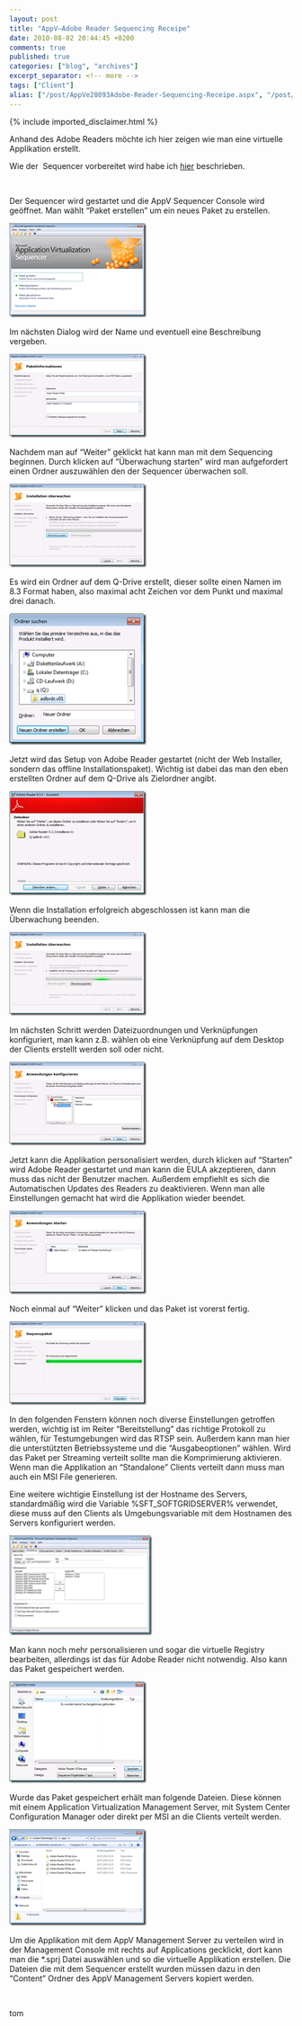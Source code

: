 ```yaml
---
layout: post
title: "AppV–Adobe Reader Sequencing Receipe"
date: 2010-08-02 20:44:45 +0200
comments: true
published: true
categories: ["blog", "archives"]
excerpt_separator: <!-- more -->
tags: ["Client"]
alias: ["/post/AppVe28093Adobe-Reader-Sequencing-Receipe.aspx", "/post/appve28093adobe-reader-sequencing-receipe.aspx"]
---
```

<!-- more -->
{% include imported_disclaimer.html %}
<p>Anhand des Adobe Readers möchte ich hier zeigen wie man eine virtuelle Applikation erstellt.</p>  <p>Wie der&#160; Sequencer vorbereitet wird habe ich <a href="/post/AppVe28093Sequencer.aspx" target="_blank">hier</a> beschrieben.</p>  <p>&#160;</p>  <p>Der Sequencer wird gestartet und die AppV Sequencer Console wird geöffnet. Man wählt “Paket erstellen” um ein neues Paket zu erstellen.</p>  <p><a href="/assets/clip_image001_1.png"><img style="border-right-width: 0px; margin: 0px; display: inline; border-top-width: 0px; border-bottom-width: 0px; border-left-width: 0px" title="clip_image001" border="0" alt="clip_image001" src="/assets/clip_image001_thumb_1.png" width="244" height="168" /></a></p>  <p>Im nächsten Dialog wird der Name und eventuell eine Beschreibung vergeben.</p>  <p><a href="/assets/clip_image002_1.png"><img style="border-right-width: 0px; margin: 0px; display: inline; border-top-width: 0px; border-bottom-width: 0px; border-left-width: 0px" title="clip_image002" border="0" alt="clip_image002" src="/assets/clip_image002_thumb_1.png" width="244" height="149" /></a></p>  <p>Nachdem man auf “Weiter” geklickt hat kann man mit dem Sequencing beginnen. Durch klicken auf “Überwachung starten” wird man aufgefordert einen Ordner auszuwählen den der Sequencer überwachen soll.</p>  <p><a href="/assets/clip_image003_1.png"><img style="border-right-width: 0px; margin: 0px; display: inline; border-top-width: 0px; border-bottom-width: 0px; border-left-width: 0px" title="clip_image003" border="0" alt="clip_image003" src="/assets/clip_image003_thumb_1.png" width="244" height="149" /></a></p>  <p>Es wird ein Ordner auf dem Q-Drive erstellt, dieser sollte einen Namen im 8.3 Format haben, also maximal acht Zeichen vor dem Punkt und maximal drei danach.</p>  <p><a href="/assets/clip_image004.png"><img style="border-right-width: 0px; margin: 0px; display: inline; border-top-width: 0px; border-bottom-width: 0px; border-left-width: 0px" title="clip_image004" border="0" alt="clip_image004" src="/assets/clip_image004_thumb.png" width="244" height="234" /></a></p>  <p>Jetzt wird das Setup von Adobe Reader gestartet (nicht der Web Installer, sondern das offline Installationspaket). Wichtig ist dabei das man den eben erstellten Ordner auf dem Q-Drive als Zielordner angibt.</p>  <p><a href="/assets/clip_image005.png"><img style="border-right-width: 0px; margin: 0px; display: inline; border-top-width: 0px; border-bottom-width: 0px; border-left-width: 0px" title="clip_image005" border="0" alt="clip_image005" src="/assets/clip_image005_thumb.png" width="244" height="186" /></a></p>  <p>Wenn die Installation erfolgreich abgeschlossen ist kann man die Überwachung beenden.</p>  <p><a href="/assets/clip_image006.png"><img style="border-right-width: 0px; margin: 0px; display: inline; border-top-width: 0px; border-bottom-width: 0px; border-left-width: 0px" title="clip_image006" border="0" alt="clip_image006" src="/assets/clip_image006_thumb.png" width="244" height="149" /></a></p>  <p>Im nächsten Schritt werden Dateizuordnungen und Verknüpfungen konfiguriert, man kann z.B. wählen ob eine Verknüpfung auf dem Desktop der Clients erstellt werden soll oder nicht.</p>  <p><a href="/assets/clip_image007.png"><img style="border-right-width: 0px; margin: 0px; display: inline; border-top-width: 0px; border-bottom-width: 0px; border-left-width: 0px" title="clip_image007" border="0" alt="clip_image007" src="/assets/clip_image007_thumb.png" width="244" height="149" /></a></p>  <p>Jetzt kann die Applikation personalisiert werden, durch klicken auf “Starten” wird Adobe Reader gestartet und man kann die EULA akzeptieren, dann muss das nicht der Benutzer machen. Außerdem empfiehlt es sich die Automatischen Updates des Readers zu deaktivieren. Wenn man alle Einstellungen gemacht hat wird die Applikation wieder beendet.</p>  <p><a href="/assets/clip_image008.png"><img style="border-right-width: 0px; margin: 0px; display: inline; border-top-width: 0px; border-bottom-width: 0px; border-left-width: 0px" title="clip_image008" border="0" alt="clip_image008" src="/assets/clip_image008_thumb.png" width="244" height="149" /></a></p>  <p>Noch einmal auf “Weiter” klicken und das Paket ist vorerst fertig.</p>  <p><a href="/assets/clip_image009.png"><img style="border-right-width: 0px; margin: 0px 10px 0px 0px; display: inline; border-top-width: 0px; border-bottom-width: 0px; border-left-width: 0px" title="clip_image009" border="0" alt="clip_image009" src="/assets/clip_image009_thumb.png" width="244" height="149" /></a></p>  <p>In den folgenden Fenstern können noch diverse Einstellungen getroffen werden, wichtig ist im Reiter “Bereitstellung” das richtige Protokoll zu wählen, für Testumgebungen wird das RTSP sein. Außerdem kann man hier die unterstützten Betriebssysteme und die “Ausgabeoptionen” wählen. Wird das Paket per Streaming verteilt sollte man die Komprimierung aktivieren. Wenn man die Applikation an “Standalone” Clients verteilt dann muss man auch ein MSI File generieren.</p>  <p>Eine weitere wichtigie Einstellung ist der Hostname des Servers, standardmäßig wird die Variable %SFT_SOFTGRIDSERVER% verwendet, diese muss auf den Clients als Umgebungsvariable mit dem Hostnamen des Servers konfiguriert werden.</p>  <p><a href="/assets/clip_image010.png"><img style="border-right-width: 0px; margin: 0px 10px 0px 0px; display: inline; border-top-width: 0px; border-bottom-width: 0px; border-left-width: 0px" title="clip_image010" border="0" alt="clip_image010" src="/assets/clip_image010_thumb.png" width="254" height="178" /></a></p>  <p>Man kann noch mehr personalisieren und sogar die virtuelle Registry bearbeiten, allerdings ist das für Adobe Reader nicht notwendig. Also kann das Paket gespeichert werden.</p>  <p><a href="/assets/clip_image011.png"><img style="border-right-width: 0px; margin: 0px; display: inline; border-top-width: 0px; border-bottom-width: 0px; border-left-width: 0px" title="clip_image011" border="0" alt="clip_image011" src="/assets/clip_image011_thumb.png" width="244" height="181" /></a></p>  <p>Wurde das Paket gespeichert erhält man folgende Dateien. Diese können mit einem Application Virtualization Management Server, mit System Center Configuration Manager oder direkt per MSI an die Clients verteilt werden.</p>  <p><a href="/assets/clip_image012.png"><img style="border-right-width: 0px; margin: 0px 10px 0px 0px; display: inline; border-top-width: 0px; border-bottom-width: 0px; border-left-width: 0px" title="clip_image012" border="0" alt="clip_image012" src="/assets/clip_image012_thumb.png" width="244" height="172" /></a></p>  <p>Um die Applikation mit dem AppV Management Server zu verteilen wird in der Management Console mit rechts auf Applications gecklickt, dort kann man die *.sprj Datei auswählen und so die virtuelle Applikation erstellen. Die Dateien die mit dem Sequencer erstellt wurden müssen dazu in den “Content” Ordner des AppV Management Servers kopiert werden. </p>  <p>&#160;</p>  <p>tom</p>
